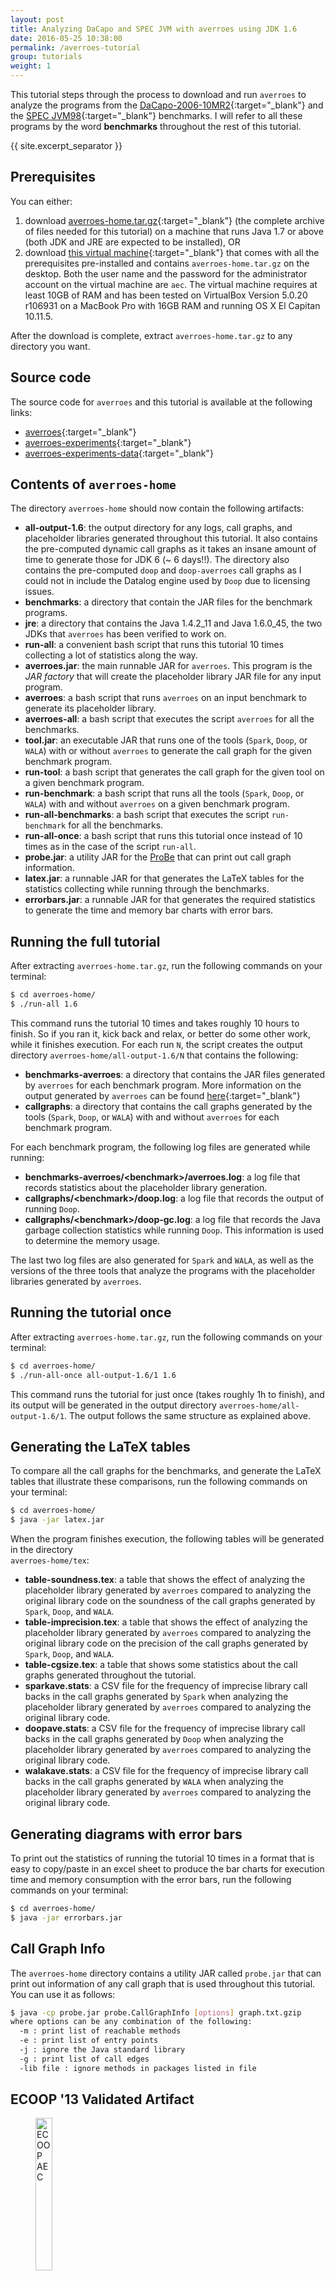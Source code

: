 ```yaml
---
layout: post
title: Analyzing DaCapo and SPEC JVM with averroes using JDK 1.6
date: 2016-05-25 10:38:00
permalink: /averroes-tutorial
group: tutorials
weight: 1
---
```


This tutorial steps through the process to download and run `averroes` to analyze the programs from the 
[DaCapo-2006-10MR2](http://sourceforge.net/projects/dacapobench/files/archive/2006-10-MR2/){:target="_blank"} 
and the [SPEC JVM98](http://www.spec.org/jvm98/){:target="_blank"} benchmarks. I will refer to all these 
programs by the word **benchmarks** throughout the rest of this tutorial.

{{ site.excerpt_separator }}

## Prerequisites ##
You can either:

1. download [averroes-home.tar.gz](){:target="_blank"} (the complete archive of files needed for this tutorial) on a machine that runs Java 1.7 or above (both JDK and JRE are expected to be installed), OR
2. download [this virtual machine](){:target="_blank"} that comes with all the prerequisites pre-installed and contains `averroes-home.tar.gz` on the desktop. Both the user name and the password for the administrator account on the virtual machine are `aec`. The virtual machine requires at least 10GB of RAM and has been tested on VirtualBox Version 5.0.20 r106931 on a MacBook Pro with 16GB RAM and running OS X El Capitan 10.11.5.  

After the download is complete, extract `averroes-home.tar.gz` to any directory you want.

## Source code ##
The source code for `averroes` and this tutorial is available at the following links:

* [averroes](https://github.com/karimhamdanali/averroes){:target="_blank"}
* [averroes-experiments](https://github.com/karimhamdanali/averroes-experiments){:target="_blank"}
* [averroes-experiments-data](https://github.com/karimhamdanali/averroes-experiments-data){:target="_blank"}

## Contents of `averroes-home` ##
The directory `averroes-home` should now contain the following artifacts:

* **all-output-1.6**: the output directory for any logs, call graphs, and placeholder libraries generated throughout this tutorial. It also contains the pre-computed dynamic call graphs as it takes an insane amount of time to generate those for JDK 6 (~ 6 days!!). The directory also contains the pre-computed `doop` and `doop-averroes` call graphs as I could not in include the Datalog engine used by `Doop` due to licensing issues. 
* **benchmarks**: a directory that contain the JAR files for the benchmark programs.
* **jre**: a directory that contains the Java 1.4.2\_11 and Java 1.6.0\_45, the two JDKs that `averroes` has been verified to work on.
* **run-all**: a convenient bash script that runs this tutorial 10 times collecting a lot of statistics along the way.
* **averroes.jar**: the main runnable JAR for `averroes`. This program is the *JAR factory* that will create the placeholder library JAR file for any input program.
* **averroes**: a bash script that runs `averroes` on an input benchmark to generate its placeholder library.
* **averroes-all**: a bash script that executes the script `averroes` for all the benchmarks.
* **tool.jar**: an executable JAR that runs one of the tools (`Spark`, `Doop`, or `WALA`) with or without `averroes` to generate the call graph for the given benchmark program.
* **run-tool**: a bash script that generates the call graph for the given tool on a given benchmark program.
* **run-benchmark**: a bash script that runs all the tools (`Spark`, `Doop`, or `WALA`) with and without `averroes` on a given benchmark program.
* **run-all-benchmarks**: a bash script that executes the script `run-benchmark` for all the benchmarks.
* **run-all-once**: a bash script that runs this tutorial once instead of 10 times as in the case of the script `run-all`.
* **probe.jar**: a utility JAR for the [ProBe](https://github.com/karimhamdanali/probe) that can print out call graph information.
* **latex.jar**: a runnable JAR for that generates the LaTeX tables for the statistics collecting while running through the benchmarks.
* **errorbars.jar**: a runnable JAR for that generates the required statistics to generate the time and memory bar charts with error bars.

## Running the full tutorial ##
After extracting `averroes-home.tar.gz`, run the following commands on your terminal:

~~~bash
$ cd averroes-home/
$ ./run-all 1.6
~~~
This command runs the tutorial 10 times and takes roughly 10 hours to finish. So if you ran it, kick back and relax, or better do some other work, while it finishes execution. For each run `N`, the script creates the output directory `averroes-home/all-output-1.6/N` that contains the following:

* **benchmarks-averroes**: a directory that contains the JAR files generated by `averroes` for each benchmark program. More information on the output generated by `averroes` can be found [here](https://github.com/karimhamdanali/averroes){:target="_blank"}
* **callgraphs**: a directory that contains the call graphs generated by the tools (`Spark`, `Doop`, or `WALA`) with and without `averroes` for each benchmark program.

For each benchmark program, the following log files are generated while running:

* **benchmarks-averroes/&lt;benchmark&gt;/averroes.log**: a log file that records statistics about the placeholder library generation.
* **callgraphs/&lt;benchmark&gt;/doop.log**: a log file that records the output of running `Doop`.
* **callgraphs/&lt;benchmark&gt;/doop-gc.log**: a log file that records the Java garbage collection statistics while running `Doop`. This information is used to determine the memory usage.

The last two log files are also generated for `Spark` and `WALA`, as well as the versions of the three tools that analyze the programs with the placeholder libraries generated by `averroes`.

## Running the tutorial once ##

After extracting `averroes-home.tar.gz`, run the following commands on your terminal:

~~~bash
$ cd averroes-home/
$ ./run-all-once all-output-1.6/1 1.6
~~~
This command runs the tutorial for just once (takes roughly 1h to finish), and its output will be generated in the output directory `averroes-home/all-output-1.6/1`. The output follows the same structure as explained above.

## Generating the LaTeX tables ##
To compare all the call graphs for the benchmarks, and generate the LaTeX tables that illustrate these comparisons, run the following commands on your terminal:

~~~bash
$ cd averroes-home/
$ java -jar latex.jar
~~~
When the program finishes execution, the following tables will be generated in the directory  
`averroes-home/tex`:

* **table-soundness.tex**: a table that shows the effect of analyzing the placeholder library generated by `averroes` compared to analyzing the original library code on the soundness of the call graphs generated by `Spark`, `Doop`, and `WALA`.
* **table-imprecision.tex**: a table that shows the effect of analyzing the placeholder library generated by `averroes` compared to analyzing the original library code on the precision of the call graphs generated by `Spark`, `Doop`, and `WALA`.
* **table-cgsize.tex**: a table that shows some statistics about the call graphs generated throughout the tutorial.
* **sparkave.stats**: a CSV file for the frequency of imprecise library call backs in the call graphs generated by `Spark` when analyzing the placeholder library generated by `averroes` compared to analyzing the original library code.
* **doopave.stats**: a CSV file for the frequency of imprecise library call backs in the call graphs generated by `Doop` when analyzing the placeholder library generated by `averroes` compared to analyzing the original library code.
* **walakave.stats**: a CSV file for the frequency of imprecise library call backs in the call graphs generated by `WALA` when analyzing the placeholder library generated by `averroes` compared to analyzing the original library code. 

## Generating diagrams with error bars ##
To print out the statistics of running the tutorial 10 times in a format that is easy to copy/paste in an excel sheet to produce the bar charts for execution time and memory consumption with the error bars, run the following commands on your terminal:

~~~bash
$ cd averroes-home/
$ java -jar errorbars.jar
~~~

## Call Graph Info ##
The `averroes-home` directory contains a utility JAR called `probe.jar` that can print out information of any call 
graph that is used throughout this tutorial. You can use it as follows:

~~~bash
$ java -cp probe.jar probe.CallGraphInfo [options] graph.txt.gzip
where options can be any combination of the following:
  -m : print list of reachable methods
  -e : print list of entry points
  -j : ignore the Java standard library
  -g : print list of call edges
  -lib file : ignore methods in packages listed in file
~~~

## ECOOP &#39;13 Validated Artifact ##

<figure>
	<img width="25%" src="{{ "/resources/images/aec-badge-ecoop.png" |  prepend: site.baseurl }}" alt="ECOOP AEC"></img>
</figure>

Most of the experiments that are discussed in the tutorial above was part of the artifact we have submitted to ECOOP &#39;13 in Montpellier, France. `averroes` has been verified by the Artifact Evaluation Committee to be consistent, complete, well-documented, and easy to reuse. 
